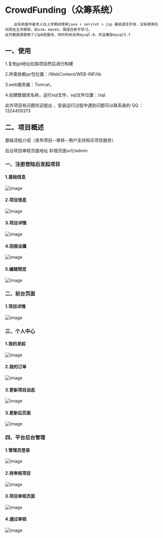 # CrowdFunding（众筹系统）

        此系统是作者本人在上学期间使用java + servlet + jsp 基础语言开发，没有使用任何现在主流框架，如ssm，maven，很适合新手学习。
    此外数据源使用了c3p0连接池，同时系统支持mysql-8，并且兼容mysql5.7


## 一、使用
1.复制git地址拉取项目然后进行构建

2.所需依赖jar包位置：/WebContent/WEB-INF/lib

3.web服务器：Tomcat，

4.创建数据库名称，运行sql文件，sql文件位置：/sql

此外项目有问题欢迎提出 ，安装运行过程中遇到问题可以联系我的 QQ ： 1324459373


## 二、项目概述

基础流程介绍（发布项目--审核--用户支持购买项目服务）

后台项目审核页面地址  ${根页面url}/admin

### 一、注册登陆后发起项目
#### 1.基础信息
   ![image](http://oos.yeee.vip/1.%E5%8F%91%E8%B5%B7%E9%A1%B9%E7%9B%AE-%E5%9F%BA%E7%A1%80%E4%BF%A1%E6%81%AF.png)  
#### 2.项目信息
   ![image](http://oos.yeee.vip/2.%E5%8F%91%E8%B5%B7%E9%A1%B9%E7%9B%AE-%E9%A1%B9%E7%9B%AE%E4%BF%A1%E6%81%AF.png)
#### 3.项目详情
   ![image](http://oos.yeee.vip/3.%E5%8F%91%E8%B5%B7%E9%A1%B9%E7%9B%AE-%E9%A1%B9%E7%9B%AE%E8%AF%A6%E6%83%85.png)
#### 4.回报设置
   ![image](http://oos.yeee.vip/4.%E5%8F%91%E8%B5%B7%E9%A1%B9%E7%9B%AE-%E5%9B%9E%E6%8A%A5%E8%AE%BE%E7%BD%AE.png)
#### 5.编辑预览
   ![image](http://oos.yeee.vip/5.%E5%8F%91%E8%B5%B7%E9%A1%B9%E7%9B%AE-%E7%BC%96%E8%BE%91%E9%A2%84%E8%A7%88.png)

### 二、前台页面
#### 1.项目详情
   ![image](http://oos.yeee.vip/3.%E5%8F%91%E8%B5%B7%E9%A1%B9%E7%9B%AE-%E9%A1%B9%E7%9B%AE%E8%AF%A6%E6%83%85.png)
### 三、个人中心
#### 1.我的发起
   ![image](http://oos.yeee.vip/6.%E4%B8%AA%E4%BA%BA%E4%BF%A1%E6%81%AF-%E6%88%91%E7%9A%84%E5%8F%91%E8%B5%B7.png)
#### 2.我的订单
   ![image](http://oos.yeee.vip/14.%E4%B8%AA%E4%BA%BA%E4%BF%A1%E6%81%AF-%E6%88%91%E7%9A%84%E8%AE%A2%E5%8D%95.png)
#### 3.更新项目动态
   ![image](http://oos.yeee.vip/11.%E5%8F%91%E8%B5%B7%E8%80%85%E6%9B%B4%E6%96%B0%E9%A1%B9%E7%9B%AE%E5%8A%A8%E6%80%81.png)
#### 3.更新后页面
   ![image](http://oos.yeee.vip/12.%E6%9B%B4%E6%96%B0%E8%BF%9B%E5%B1%95%E5%90%8E.png)
   
### 四、平台后台管理
#### 1.管理员登录
   ![image](http://oos.yeee.vip/7.%E7%AE%A1%E7%90%86%E5%91%98%E7%99%BB%E9%99%86%E9%A1%B5%E9%9D%A2.png)
#### 2.待审核项目
   ![image](http://oos.yeee.vip/8.%E5%90%8E%E5%8F%B0%E7%AE%A1%E7%90%86%E4%B8%AD%E5%BF%83-%E5%BE%85%E5%AE%A1%E6%A0%B8%E9%A1%B9%E7%9B%AE.png)
#### 3.项目审核页面
   ![image](http://oos.yeee.vip/9.%E9%A1%B9%E7%9B%AE%E5%AE%A1%E6%A0%B8%E9%A1%B5%E9%9D%A2.png)
#### 4.通过审核
   ![image](http://oos.yeee.vip/10.%E9%80%9A%E8%BF%87%E5%AE%A1%E6%A0%B8.png)
   
